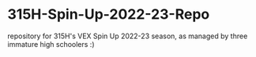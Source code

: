 # 315H-Spin-Up-2022-23-Repo
repository for 315H's VEX Spin Up 2022-23 season, as managed by three immature high schoolers :)
